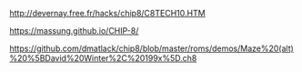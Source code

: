 http://devernay.free.fr/hacks/chip8/C8TECH10.HTM

https://massung.github.io/CHIP-8/

https://github.com/dmatlack/chip8/blob/master/roms/demos/Maze%20(alt)%20%5BDavid%20Winter%2C%20199x%5D.ch8
